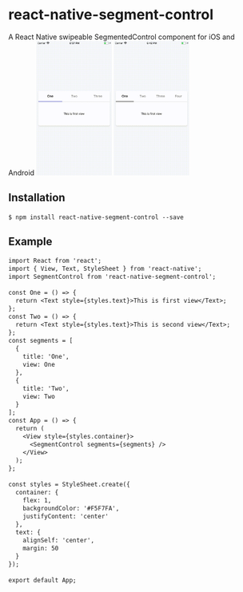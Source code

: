 # react-native-segment-control

A React Native swipeable SegmentedControl component for iOS and Android
<img src="https://github.com/ainurb/react-native-segment-control/blob/master/example/example1.gif" width="30%" />
<img src="https://github.com/ainurb/react-native-segment-control/blob/master/example/example2.gif" width="30%" />

## Installation

```
$ npm install react-native-segment-control --save
```

## Example

```JSX
import React from 'react';
import { View, Text, StyleSheet } from 'react-native';
import SegmentControl from 'react-native-segment-control';

const One = () => {
  return <Text style={styles.text}>This is first view</Text>;
};
const Two = () => {
  return <Text style={styles.text}>This is second view</Text>;
};
const segments = [
  {
    title: 'One',
    view: One
  },
  {
    title: 'Two',
    view: Two
  }
];
const App = () => {
  return (
    <View style={styles.container}>
      <SegmentControl segments={segments} />
    </View>
  );
};

const styles = StyleSheet.create({
  container: {
    flex: 1,
    backgroundColor: '#F5F7FA',
    justifyContent: 'center'
  },
  text: {
    alignSelf: 'center',
    margin: 50
  }
});

export default App;
```
